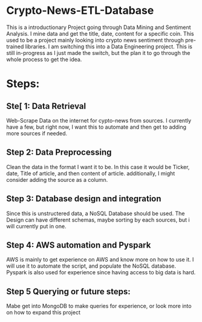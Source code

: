# Crypto-News-ETL-Database

This is a introductionary Project going through Data Mining and Sentiment Analysis. I mine data and get the title, date, content for a specific coin.
This used to be a project mainly looking into crypto news sentiment through pre-trained libraries. I am switching this into a Data Engineering project.
This is still in-progress as I just made the switch, but the plan it to go through the whole process to get the idea.

# Steps:

## Ste[ 1: Data Retrieval 
Web-Scrape Data on the internet for cypto-news from sources. I currently have a few, but right now, I want this to automate and then get to adding more sources if needed.

## Step 2: Data Preprocessing
Clean the data in the format I want it to be. In this case it would be Ticker, date, Title of article, and then content of article.
additionally, I might consider adding the source as a column. 

## Step 3: Database design and integration
Since this is unstructered data, a NoSQL Database should be used. The Design can have different schemas, maybe sorting by each sources, but i will currently put in one. 

## Step 4: AWS automation and Pyspark
AWS is mainly to get experience on AWS and know more on how to use it. I will use it to automate the script, and populate the NoSQL database. 
Pyspark is also used for experience since having access to big data is hard.

## Step 5 Querying or future steps:
Mabe get into MongoDB to make queries for experience, or look more into on how to expand this project

